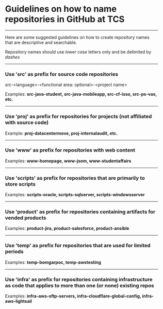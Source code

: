 # Guidelines on how to name repositories in GitHub at TCS

***
Here are some suggested guidelines on how to create repository names that are descriptive and searchable. 

Repository names should use *lower case* letters only and be delimited by *dashes*

***
### Use 'src' as prefix for source code repositories

src-&lt;language>-&lt;functional area: optional>-&lt;project name>

Examples: **src-java-student, src-java-mobileapp, src-cf-isso, src-ps-vas, etc.**

***
### Use 'proj' as prefix for repositories for projects (not affiliated with source code)
Example: **proj-datacentermove, proj-internalaudit, etc.**

***
### Use 'www' as prefix for repositories with web content
Examples: **www-homepage, www-jsom, www-studentaffairs**

***
### Use 'scripts' as prefix for repositories that are primarily to store scripts
Examples: **scripts-oracle, scripts-sqlserver, scripts-windowsserver** 

***
### Use 'product' as prefix for repositories containing artifacts for vended products
Examples: **product-jira, product-salesforce, product-ansible**

***
### Use 'temp' as prefix for repositories that are used for limited periods
Examples: **temp-bomgarpoc, temp-awstesting**

***
### Use 'infra' as prefix for repositories containing infrastructure as code that applies to more than one (or none) existing repos
Examples: **infra-aws-sftp-servers, infra-cloudflare-global-config, infra-aws-lightsail**
